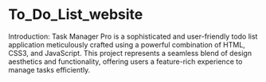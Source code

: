 # To_Do_List_website
Introduction: Task Manager Pro is a sophisticated and user-friendly todo list application meticulously crafted using a powerful combination of HTML, CSS3, and JavaScript. This project represents a seamless blend of design aesthetics and functionality, offering users a feature-rich experience to manage tasks efficiently.
